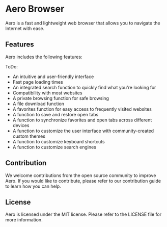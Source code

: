 # Aero Browser

Aero is a fast and lightweight web browser that allows you to navigate the Internet with ease.

<!-- ## Installation

To install Aero, follow these simple steps:

1. Download the installation file from the release tab.
2. Run the installation file and follow the on-screen instructions.
3. Once the installation is complete, launch Aero and start browsing! -->
## Features

Aero includes the following features:

ToDo:

- An intuitive and user-friendly interface
- Fast page loading times
- An integrated search function to quickly find what you're looking for
- Compatibility with most websites
- A private browsing function for safe browsing
- A file download function
- A favorites function for easy access to frequently visited websites
- A function to save and restore open tabs
- A function to synchronize favorites and open tabs across different devices
- A function to customize the user interface with community-created custom themes
- A function to customize keyboard shortcuts
- A function to customize search engines

## Contribution

We welcome contributions from the open source community to improve Aero. If you would like to contribute, please refer to our contribution guide to learn how you can help.

## License

Aero is licensed under the MIT license. Please refer to the LICENSE file for more information.